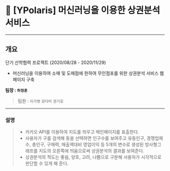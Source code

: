 # 🎯 [YPolaris] 머신러닝을 이용한 상권분석 서비스
---

## 개요

단기 산학협력 프로젝트 (2020/08/28 - 2020/11/29)
* 머신러닝을 이용하여 소매 및 도매점에 한하여 무인점포를 위한 상권분석 서비스 웹페이지 구축

**팀장 : `허정훈`**
> 팀원 : `이가영` `강다미` `권기호`
---

### 설명
> * 카카오 API를 이용하여 지도를 띄우고 메인페이지를 표출한다. 
> * 사용자가 구를 검색해 동을 선택하면 인구수를 보여주고 유동인구, 경쟁업체수, 총인구, 구매력, 매출액대비 영업이익 등
5개의 변수로 생성된 방사형그래프를 지도의 오른쪽에 띄움으로써 상권분석의 결과를 보여준다.
> * 상권분석의 척도는 좋음, 양호, 고려, 나쁨으로 구분해 사용자가 시각적으로 판단할 수 있게 해 준다. 
